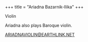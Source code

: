 +++
title = "Ariadna Bazarnik-Ilika"
+++

Violin

<!--more-->

Ariadna also plays Baroque violin.
 


ARIADNAVIOLIN@EARTHLINK.NET



